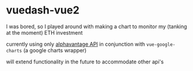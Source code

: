 # vuedash-vue2

I was bored, so I played around with making a chart to monitor my (tanking at the moment) ETH investment

currently using only [alphavantage API](https://www.alphavantage.co/) in conjunction with `vue-google-charts` (a google charts wrapper)

will extend functionality in the future to accommodate other api's